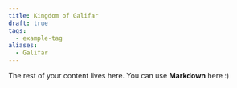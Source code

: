 ```yaml
---
title: Kingdom of Galifar
draft: true
tags:
  - example-tag
aliases:
  - Galifar
---
```

 
The rest of your content lives here. You can use **Markdown** here :)